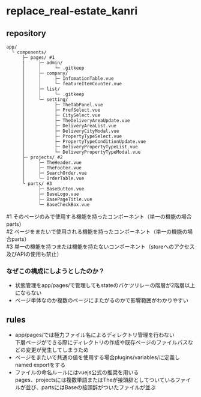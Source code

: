 # replace_real-estate_kanri

## repository

```
app/
  └ components/
      ├─ pages/ #1
      |     ├─ admin/
      │     │     └─ .gitkeep
      │     ├─ company/
      │     │     ├─ InfomationTable.vue
      │     │     └─ featureItemCounter.vue
      │     ├─ list/
      │     │     └─ .gitkeep
      │     └─ setting/
      │           ├─ TheTabPanel.vue
      │           ├─ PrefSelect.vue
      │           ├─ CitySelect.vue
      │           ├─ TheDeliveryAreaUpdate.vue
      │           ├─ DeliveryAreaList.vue
      │           ├─ DeliveryCityModal.vue
      │           ├─ PropertyTypeSelect.vue
      │           ├─ PropertyTypeConditionUpdate.vue
      │           ├─ DeliveryPropertyTypeList.vue
      │           └─ DeliveryPropertyTypeModal.vue
      ├─ projects/ #2
      │     ├─ TheHeader.vue
      │     ├─ TheFooter.vue
      │     ├─ SearchOrder.vue
      │     └─ OrderTable.vue
      └ parts/ #3
            ├─ BaseButton.vue
            ├─ BaseLogo.vue
            ├─ BasePageTitle.vue
            └─ BaseCheckBox.vue
```

#1 そのページのみで使用する機能を持ったコンポーネント（単一の機能の場合parts）  
#2 ページをまたいで使用される機能を持ったコンポーネント（単一の機能の場合parts）  
#3 単一の機能を持つまたは機能を持たないコンポーネント（storeへのアクセス及びAPIの使用も禁止）

### なぜこの構成にしようとしたのか？
- 状態管理をapp/pages/で管理してもstateのバケツリレーの階層が2階層以上にならない
- ページ単体なのか複数のページにまたがるのかで影響範囲がわかりやすい

## rules
- app/pages/では極力ファイル名によるディレクトリ管理を行わない  
  下層ページができる際にディレクトリの作成や既存ページのファイルパスなどの変更が発生してしまうため
- ページをまたいで共通の値を使用する場合plugins/variables/に定義しnamed exportをする
- ファイルの命名ルールにはvuejs公式の推奨を用いる  
  pages、projectsには複数単語またはTheが接頭辞としてついているファイルが並び、partsにはBaseの接頭辞がついたファイルが並ぶ
  
